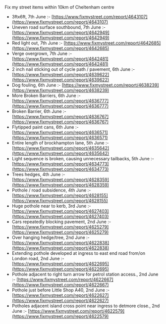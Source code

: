 Fix my street items within 10km of Cheltenham centre

<!-- fix_marker starts -->

- 3ftx6ft, 7th June :- [https://www.fixmystreet.com/report/4643107](https://www.fixmystreet.com/report/4643107)
- Uneven road surface southbound, 7th June :- [https://www.fixmystreet.com/report/4642949](https://www.fixmystreet.com/report/4642949)
- Red light out, 7th June :- [https://www.fixmystreet.com/report/4642685](https://www.fixmystreet.com/report/4642685)
- Verge overgrown, 7th June :- [https://www.fixmystreet.com/report/4642481](https://www.fixmystreet.com/report/4642481)
- 2 inch nail sticking out of cycle path / pavement, 6th June :- [https://www.fixmystreet.com/report/4639622](https://www.fixmystreet.com/report/4639622)
- Dog fouling, 6th June :- [https://www.fixmystreet.com/report/4638239](https://www.fixmystreet.com/report/4638239)
- More Broken Barriers, 6th June :- [https://www.fixmystreet.com/report/4636777](https://www.fixmystreet.com/report/4636777)
- Broken Barrier, 6th June :- [https://www.fixmystreet.com/report/4636767](https://www.fixmystreet.com/report/4636767)
- Flytipped paint cans, 6th June :- [https://www.fixmystreet.com/report/4636571](https://www.fixmystreet.com/report/4636571)
- Entire length of brockhampton lane, 5th June :- [https://www.fixmystreet.com/report/4635642](https://www.fixmystreet.com/report/4635642)
- Light sequence is broken, causing unnecessary tailbacks, 5th June :- [https://www.fixmystreet.com/report/4634773](https://www.fixmystreet.com/report/4634773)
- Trees hedges, 4th June :- [https://www.fixmystreet.com/report/4628359](https://www.fixmystreet.com/report/4628359)
- Pothole / road subsidence, 4th June :- [https://www.fixmystreet.com/report/4628155](https://www.fixmystreet.com/report/4628155)
- Huge pothole near to kerb, 3rd June :- [https://www.fixmystreet.com/report/4627403](https://www.fixmystreet.com/report/4627403)
- Cars repeatedly blocking pavement, 2nd June :- [https://www.fixmystreet.com/report/4625279](https://www.fixmystreet.com/report/4625279)
- Over hanging hedge/tree, 2nd June :- [https://www.fixmystreet.com/report/4622838](https://www.fixmystreet.com/report/4622838)
- Extending pothole developed at ingress to east end road from/on London road, 2nd June :- [https://www.fixmystreet.com/report/4622695](https://www.fixmystreet.com/report/4622695)
- Pothole adjacent to right turn arrow for petrol station access., 2nd June :- [https://www.fixmystreet.com/report/4622667](https://www.fixmystreet.com/report/4622667)
- Pothole just before Little Shop A40, 2nd June :- [https://www.fixmystreet.com/report/4622627](https://www.fixmystreet.com/report/4622627)
- Potholes adjacent island cross point near ingress to detmore close., 2nd June :- [https://www.fixmystreet.com/report/4622579](https://www.fixmystreet.com/report/4622579)

<!-- fix_marker ends -->
